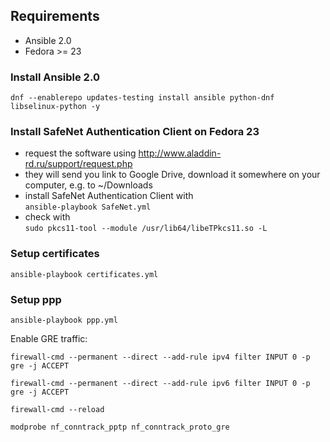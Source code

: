 ## Requirements
- Ansible 2.0  
- Fedora >= 23

### Install Ansible 2.0
`dnf --enablerepo updates-testing install ansible python-dnf libselinux-python -y`

### Install SafeNet Authentication Client on Fedora 23
- request the software using http://www.aladdin-rd.ru/support/request.php
- they will send you link to Google Drive, download it somewhere on your computer, e.g. to ~/Downloads
- install SafeNet Authentication Client with  
  `ansible-playbook SafeNet.yml`
- check with  
  `sudo pkcs11-tool --module /usr/lib64/libeTPkcs11.so -L`

### Setup certificates
`ansible-playbook certificates.yml`

### Setup ppp
`ansible-playbook ppp.yml`

Enable GRE traffic:

`firewall-cmd --permanent --direct --add-rule ipv4 filter INPUT 0 -p gre -j ACCEPT`

`firewall-cmd --permanent --direct --add-rule ipv6 filter INPUT 0 -p gre -j ACCEPT`

`firewall-cmd --reload`

`modprobe nf_conntrack_pptp nf_conntrack_proto_gre`
